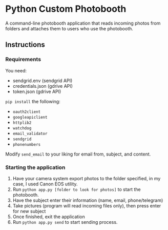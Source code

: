 # Python Custom Photobooth
A command-line photobooth application that reads incoming photos from folders and attaches them to users who use the photobooth.

## Instructions

### Requirements
You need:
- sendgrid.env (sendgrid API)
- credentials.json (gdrive API)
- token.json (gdrive API)

`pip install` the following:
- `oauth2client`
- `googleapiclient`
- `httplib2`
- `watchdog`
- `email_validator`
- `sendgrid`
- `phonenumbers`

Modify `send_email` to your liking for email from, subject, and content.

### Starting the application
1. Have your camera system export photos to the folder specified, in my case, I used Canon EOS utility.
2. Run `python app.py [folder to look for photos]` to start the photobooth.
3. Have the subject enter their information (name, email, phone/telegram)
4. Take pictures (program will read incoming files only), then press enter for new subject
5. Once finished, exit the application
6. Run `python app.py send` to start sending process.
